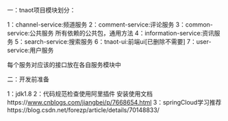 一：tnaot项目模块划分：

1：channel-service:频道服务
2：comment-service:评论服务
3：common-service:公共服务
   所有依赖的公共包，通用方法
4：information-service:资讯服务
5：search-service:搜索服务
6：tnaot-ui:前端ui[已删除不需要]
7：user-service:用户服务

每个服务对应该的接口放在各自服务模块中

二：开发前准备

1：jdk1.8
2：代码规范检查使用阿里插件
   安装使用文档https://www.cnblogs.com/jiangbei/p/7668654.html
3：springCloud学习推荐https://blog.csdn.net/forezp/article/details/70148833/





